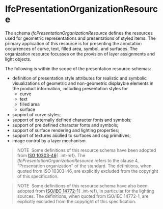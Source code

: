 IfcPresentationOrganizationResource
===================================

The schema _IfcPresentationOrganizationResource_ defines the resources used for geometric representations and presentations of styled items. The primary application of this resource is for presenting the annotation occurrences of curve, text, filled area, symbol, and surfaces. The organization resource focusses on the provision of layer assignments and light objects.

The following is within the scope of the presentation resource schemas:

* definition of presentation style attributes for realistic and symbolic visualizations of geometric and non-geometric displayble elements in the product information, including presentation styles for 
    * curve
    * text
    * filled area
    * surface 
* support of curve styles;
* support of externally defined character fonts and symbols;
* support of pre defined character fonts and symbols;
* support of surface rendering and lighting properties;
* support of textures aüülied to surfaces and csg primitives;
* image control by a layer mechanism.

> NOTE&nbsp; Some definitions of this resource schema have been adopted from [ISO 10303-46](../../bibliography.htm#iso-10303-46){ .int-ref}. The _IfcPresentationOrganizationResource_ refers to the clause 4, "Presentation organization" of the standard. The definitions, when quoted from ISO 10303-46, are explicitly excluded from the copyright of this specification.

> NOTE&nbsp; Some definitions of this resource schema have also been adopted from [ISO/IEC 14772-1](../../bibliography.htm#IEC-14772-1){ .int-ref}, in particular for the lighting sources. The definitions, when quoted from ISO/IEC 14772-1, are explicitly excluded from the copyright of this specification.
